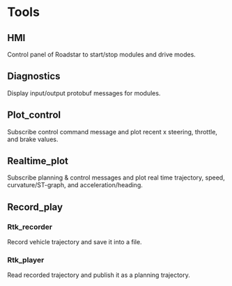 # Tools

## HMI
  Control panel of Roadstar to start/stop modules and drive modes.

## Diagnostics
  Display input/output protobuf messages for modules. 

## Plot_control
  Subscribe control command message and plot recent x steering, throttle, 
  and brake values.
  
## Realtime_plot
  Subscribe planning & control messages and plot real time trajectory, speed,
  curvature/ST-graph, and acceleration/heading. 
  
## Record_play
### Rtk_recorder
  Record vehicle trajectory and save it into a file. 

### Rtk_player
  Read recorded trajectory and publish it as a planning trajectory.


